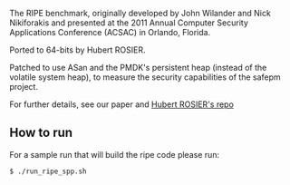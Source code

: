The RIPE benchmark, originally developed by John Wilander and Nick Nikiforakis and
presented at the 2011 Annual Computer Security Applications Conference (ACSAC) in Orlando, Florida.

Ported to 64-bits by Hubert ROSIER.

Patched to use ASan and the PMDK's persistent heap (instead of the volatile system heap), to measure the security capabilities of the safepm project.

For further details, see our paper and [Hubert ROSIER's repo](https://github.com/hrosier/ripe64)

## How to run
For a sample run that will build the ripe code please run:
```
$ ./run_ripe_spp.sh
```
